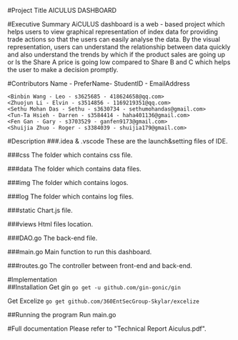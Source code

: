 #Project Title
    AICULUS DASHBOARD

#Executive Summary
    AiCULUS dashboard is a web - based project which helps users to view graphical representation of index data for providing trade actions so that the users can easily analyse the data. 
By the visual representation, users can understand the relationship between data quickly and also understand the trends by which if the product sales are going up or Is the Share A price is going low compared to Share B and C which helps the user to make a decision promptly.

#Contributors
    Name - PreferName- StudentID - EmailAddress

    <Binbin Wang - Leo - s3625685 - 418624658@qq.com>
    <Zhuojun Li - Elvin - s3514856 - 1169219351@qq.com>
    <Sethu Mohan Das - Sethu - s3630734 - sethumohandas@gmail.com>
    <Tun-Ta Hsieh - Darren - s3584414 - haha401136@gmail.com>
    <Fen Gan - Gary - s3703529 - ganfen9173@gmail.com>
    <Shuijia Zhuo - Roger - s3384039 - shuijia179@gmail.com>

#Description
###.idea & .vscode
    These are the launch&setting files of IDE.

###css
    The folder which contains css file.

###data
    The folder which contains data files. 

###img
    The folder which contains logos. 

###log
    The folder which contains log files.

###static
    Chart.js file.

###views
    Html files location.

###DAO.go
    The back-end file.

###main.go
    Main function to run this dashboard.

###routes.go
    The controller between front-end and back-end.

#Implementation  
##Installation
Get gin
    ```
    go get -u github.com/gin-gonic/gin
    ```

Get Excelize
    ```
    go get github.com/360EntSecGroup-Skylar/excelize
    ```

##Running the program
    Run main.go


#Full documentation
    Please refer to "Technical Report Aiculus.pdf". 
